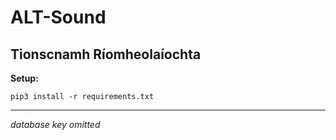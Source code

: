 # ALT-Sound
## Tionscnamh Ríomheolaíochta
**Setup:**
```
pip3 install -r requirements.txt
```
___
*database key omitted*
